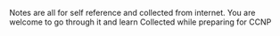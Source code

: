 Notes are all for self reference and collected from internet. You are welcome to go through it and learn 
Collected while preparing for CCNP
